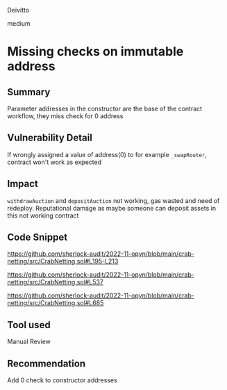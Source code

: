 Deivitto

medium

# Missing checks on immutable address

## Summary
Parameter addresses in the constructor are the base of the contract workflow, they miss check for 0 address

## Vulnerability Detail
If wrongly assigned a value of address(0) to for example `_swapRouter`, contract won't work as expected

## Impact
`withdrawAuction` and `depositAuction` not working, gas wasted and need of redeploy. Reputational damage as maybe someone can deposit assets in this not working contract

## Code Snippet
https://github.com/sherlock-audit/2022-11-opyn/blob/main/crab-netting/src/CrabNetting.sol#L195-L213

https://github.com/sherlock-audit/2022-11-opyn/blob/main/crab-netting/src/CrabNetting.sol#L537

https://github.com/sherlock-audit/2022-11-opyn/blob/main/crab-netting/src/CrabNetting.sol#L685
## Tool used

Manual Review

## Recommendation

Add 0 check to constructor addresses